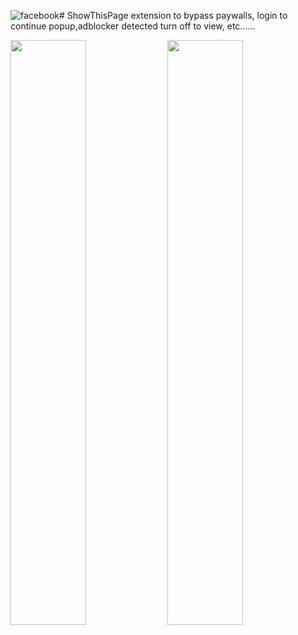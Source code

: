 ![facebook](https://github.com/user-attachments/assets/4fda97f7-f693-4eea-baf4-9b151c3069bc)# ShowThisPage
extension to bypass paywalls, login to continue popup,adblocker detected turn off to view, etc......

<img src="https://github.com/user-attachments/assets/d0dc7268-95f5-4e3b-a8cb-3cb2d1bf4435" width=49%/> <img src="https://github.com/user-attachments/assets/aee3c567-2f7a-416f-95fd-b4031e1c2d4f" width=49%/>
